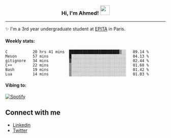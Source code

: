 <!-- Heading -->
<h3 align="center"> Hi, I'm Ahmed! <img src = "https://raw.githubusercontent.com/MartinHeinz/MartinHeinz/master/wave.gif" width = 30px></h3>

<!-- About section -->
---
✨ I'm a 3rd year undergraduate student at <a href="https://www.epita.fr/en/">EPITA</a> in Paris.

<h4 align ="left"> Weekly stats: </h4>

<!--START_SECTION:waka-->

```text
C           20 hrs 41 mins  ██████████████████████▒░░   89.14 %
Meson       57 mins         █░░░░░░░░░░░░░░░░░░░░░░░░   04.13 %
gitignore   34 mins         ▓░░░░░░░░░░░░░░░░░░░░░░░░   02.44 %
C++         22 mins         ▒░░░░░░░░░░░░░░░░░░░░░░░░   01.60 %
Bash        19 mins         ▒░░░░░░░░░░░░░░░░░░░░░░░░   01.42 %
Lua         14 mins         ▒░░░░░░░░░░░░░░░░░░░░░░░░   01.03 %
```

<!--END_SECTION:waka-->

<!-- [![Ahmed's GitHub stats](https://github-readme-stats.vercel.app/api?username=ahmedhassayoune)](https://github.com/anuraghazra/github-readme-stats) -->

<h4 align ="left">Vibing to:</h4>

[![Spotify](https://novatorem-ten-lyart.vercel.app/api/spotify)](https://open.spotify.com/user/31knevkvll66tzc3gqtoi6ngjbre)

<!-- Connect section -->

## Connect with me
  * <a href="https://www.linkedin.com/in/ahmed-hassayoune-6a10ba251/">Linkedin</a>
  * <a href="https://twitter.com/Ahmedhassaaa">Twitter</a>

<!-- Connect section: END -->
